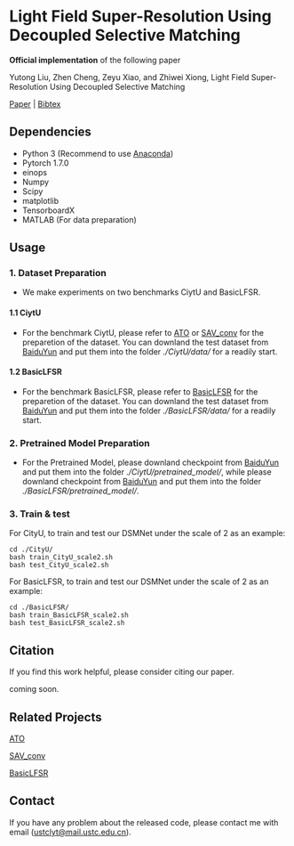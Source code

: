 # Light Field Super-Resolution Using Decoupled Selective Matching

**Official implementation** of the following paper

Yutong Liu, Zhen Cheng, Zeyu Xiao, and Zhiwei Xiong, Light Field Super-Resolution Using Decoupled Selective Matching

<!-- [Light Field Super-Resolution with Zero-Shot Learning](https://openaccess.thecvf.com/content/CVPR2021/html/Cheng_Light_Field_Super-Resolution_With_Zero-Shot_Learning_CVPR_2021_paper.html). In CVPR 2021. (Oral) -->
<!-- [Paper](https://openaccess.thecvf.com/content/CVPR2021/papers/Cheng_Light_Field_Super-Resolution_With_Zero-Shot_Learning_CVPR_2021_paper.pdf) | [Bibtex](https://github.com/Joechann0831/LFZSSR#citation) -->

[Paper]() | [Bibtex]()



## Dependencies

- Python 3 (Recommend to use [Anaconda](https://www.anaconda.com/download/#linux))
- Pytorch 1.7.0
- einops
- Numpy
- Scipy
- matplotlib
- TensorboardX
- MATLAB (For data preparation)



## Usage

### 1. Dataset Preparation

- We make experiments on two benchmarks CiytU and BasicLFSR.

#### 1.1 CiytU

- For the benchmark CiytU, please refer to [ATO](https://github.com/jingjin25/LFSSR-ATO) or [SAV_conv](https://github.com/Joechann0831/SAV_conv) for the preparetion of the dataset. You can downland the test dataset from [BaiduYun](https://pan.baidu.com/s/13W_r0Bk68TUXwSflWch01A?pwd=ustc) and put them into the folder *./CiytU/data/* for a readily start. 

#### 1.2 BasicLFSR

- For the benchmark BasicLFSR, please refer to [BasicLFSR](https://github.com/ZhengyuLiang24/BasicLFSR) for the preparetion of the dataset. You can downland the test dataset from [BaiduYun](https://pan.baidu.com/s/1Ip5L-mFFg7vAK3IK8Se8QA?pwd=ustc) and put them into the folder *./BasicLFSR/data/* for a readily start. 


### 2. Pretrained Model Preparation
- For the Pretrained Model, please downland checkpoint from [BaiduYun](https://pan.baidu.com/s/16-jSWglhZxVLnLOQXIugWA?pwd=ustc) and put them into the folder *./CiytU/pretrained_model/*, while please downland checkpoint from [BaiduYun](https://pan.baidu.com/s/16pChtBkmeS_rz6-Bm4CWhA) and put them into the folder *./BasicLFSR/pretrained_model/*.
### 3. Train & test

For CityU, to train and test our DSMNet under the scale of 2 as an example:
```shell
cd ./CityU/
bash train_CityU_scale2.sh
bash test_CityU_scale2.sh
```
For BasicLFSR, to train and test our DSMNet under the scale of 2 as an example:
```shell
cd ./BasicLFSR/
bash train_BasicLFSR_scale2.sh
bash test_BasicLFSR_scale2.sh
```

## Citation

If you find this work helpful, please consider citing our paper.

coming soon.
<!-- ```latex
@InProceedings{Cheng_2021_CVPR,
    author    = {Cheng, Zhen and Xiong, Zhiwei and Chen, Chang and Liu, Dong and Zha, Zheng-Jun},
    title     = {Light Field Super-Resolution With Zero-Shot Learning},
    booktitle = {Proceedings of the IEEE/CVF Conference on Computer Vision and Pattern Recognition (CVPR)},
    month     = {June},
    year      = {2021},
    pages     = {10010-10019}
}
``` -->

## Related Projects
[ATO](https://github.com/jingjin25/LFSSR-ATO)

[SAV_conv](https://github.com/Joechann0831/SAV_conv)

[BasicLFSR](https://github.com/ZhengyuLiang24/BasicLFSR)


## Contact

If you have any problem about the released code, please contact me with email (ustclyt@mail.ustc.edu.cn).
